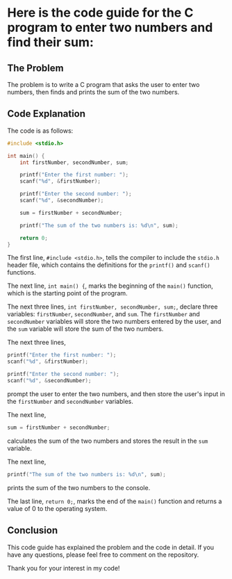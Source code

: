 # Here is the code guide for the C program to enter two numbers and find their sum:

## The Problem

The problem is to write a C program that asks the user to enter two numbers, then finds and prints the sum of the two numbers.

## Code Explanation

The code is as follows:

```c
#include <stdio.h>

int main() {
    int firstNumber, secondNumber, sum;

    printf("Enter the first number: ");
    scanf("%d", &firstNumber);

    printf("Enter the second number: ");
    scanf("%d", &secondNumber);

    sum = firstNumber + secondNumber;

    printf("The sum of the two numbers is: %d\n", sum);

    return 0;
}
```

The first line, `#include <stdio.h>`, tells the compiler to include the `stdio.h` header file, which contains the definitions for the `printf()` and `scanf()` functions.

The next line, `int main() {`, marks the beginning of the `main()` function, which is the starting point of the program.

The next three lines, `int firstNumber, secondNumber, sum;`, declare three variables: `firstNumber`, `secondNumber`, and `sum`. The `firstNumber` and `secondNumber` variables will store the two numbers entered by the user, and the `sum` variable will store the sum of the two numbers.

The next three lines,

```c
printf("Enter the first number: ");
scanf("%d", &firstNumber);

printf("Enter the second number: ");
scanf("%d", &secondNumber);
```

prompt the user to enter the two numbers, and then store the user's input in the `firstNumber` and `secondNumber` variables.

The next line,

```c
sum = firstNumber + secondNumber;
```

calculates the sum of the two numbers and stores the result in the `sum` variable.

The next line,

```c
printf("The sum of the two numbers is: %d\n", sum);
```

prints the sum of the two numbers to the console.

The last line, `return 0;`, marks the end of the `main()` function and returns a value of 0 to the operating system.

## Conclusion

This code guide has explained the problem and the code in detail. If you have any questions, please feel free to comment on the repository.

Thank you for your interest in my code!